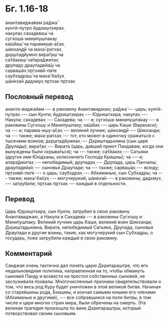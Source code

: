 # Бг. 1.16-18
анантавиджайам̇ ра̄джа̄<br/>
кунтӣ-путро йудхишт̣хирах̣<br/>
накулах̣ сахадеваш́ ча<br/>
сугхоша-ман̣ипушпакау<br/>
ка̄ш́йаш́ ча парамешв-а̄сах̣<br/>
ш́икхан̣д̣ӣ ча маха̄-ратхах̣<br/>
дхр̣шт̣адйумно вира̄т̣аш́ ча<br/>
са̄тйакиш́ ча̄пара̄джитах̣<br/>
друпадо драупадейа̄ш́ ча<br/>
сарваш́ах̣ пр̣тхивӣ-пате<br/>
саубхадраш́ ча маха̄-ба̄хух̣<br/>
ш́ан̇кха̄н дадхмух̣ пр̣тхак пр̣тхак
## Пословный перевод

ананта-виджайам --- в раковину Анантавиджаю; ра̄джа̄ --- царь;
кунтӣ-путрах̣ --- сын Кунти; йудхишт̣хирах̣ --- Юдхиштхира; накулах̣ ---
Накула; сахадевах̣ --- Сахадева; ча --- и; сугхоша-ман̣ипушпакау --- в
раковины Сугхошу и Манипушпаку; ка̄ш́йах̣ --- царь Каши (Варанаси); ча ---
и; парама-ишу-а̄сах̣ --- великий лучник; ш́икхан̣д̣ӣ --- Шикханди; ча ---
также; маха̄-ратхах̣ --- тот, кто может в одиночку сражаться с тысячами
воинов; дхр̣шт̣адйумнах̣ --- Дхриштадьюмна (сын царя Друпады); вира̄т̣ах̣ ---
Вирата (царь, давший приют Пандавам, когда они вынуждены были
скрываться); ча --- также; са̄тйаких̣ --- Сатьяки (другое имя Ююдханы,
колесничего Господа Кришны); ча --- и; апара̄джитах̣ --- непобедимый;
друпадах̣ --- Друпада, царь Панчалы; драупадейа̄х̣ --- сыновья Драупади; ча
--- также; сарваш́ах̣ --- всюду; пр̣тхивӣ-пате --- о царь; саубхдрах̣ ---
Абхиманью, сын Субхадры; ча --- также; маха̄-ба̄хух̣ --- могучерукий;
ш́ан̇кха̄н --- в раковины; дадхмух̣ --- затрубили; пр̣тхак пр̣тхак --- каждый
в отдельности.

## Перевод

Царь Юдхиштхира, сын Кунти, затрубил в свою раковину Анантавиджаю, а
Накула и Сахадева --- в раковины Сугхошу и Манипушпаку. Великий лучник
царь Каши, великий воин Шикханди, Дхриштадьюмна, Вирата, непобедимый
Сатьяки, Друпада, сыновья Драупади и другие воины, такие, как
могучерукий сын Субхадры, о государь, тоже затрубили каждый в свою
раковину.

## Комментарий

Санджая очень тактично дал понять царю Дхритараштре, что его
недальновидная политика, направленная на то, чтобы обмануть сыновей
Панду и возвести на престол собственных сыновей, не заслуживала похвалы.
Многочисленные признаки свидетельствовали о том, что весь род Куру будет
уничтожен в этой великой битве. Начиная со старейшины рода, Бхишмы, и
кончая самыми юными его членами (Абхиманью и другими), --- все
собравшиеся на поле битвы, в том числе и цари многих стран мира, были
обречены на смерть. Эта великая трагедия произошла по вине Дхритараштры,
который потворствовал своим сыновьям.
